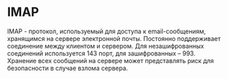 # IMAP

IMAP - протокол, используемый для доступа к email-сообщениям, хранящимся на сервере электронной почты. Постоянно поддерживает соединение между клиентом и сервером. Для незашифрованных соединений используется 143 порт, для зашифрованных – 993. Хранение всех сообщений на сервере может представлять риск для безопасности в случае взлома сервера.
